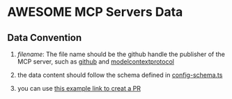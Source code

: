 # AWESOME MCP Servers Data


## Data Convention
1. *filename*: The file name should be the github handle the publisher of the MCP server, such as [github](github.com/github) and [modelcontextprotocol](https://github.com/modelcontextprotocol)

2. the data content should follow the schema defined in [config-schema.ts](../src/config-schema.ts)

3. you can use [this example link to creat a PR](https://github.com/xinbenlv/mcpsq/new/main?filename=data/your-github-handle.json&value=%7B%0A%20%20%22mcpServers%22%3A%20%7B%0A%20%20%20%20%22repo-name%22%3A%20%7B%0A%20%20%20%20%20%20%22url%22%3A%20%22https%3A%2F%2Fyour-remote-mcp-url.example.com%22%2C%0A%20%20%20%20%20%20%22env%22%3A%20%7B%0A%20%20%20%20%20%20%20%20%22YOUR_ENV_SECRET_NAME%22%3A%20%22%3CYour%20env%20secret%20value%3E%22%0A%20%20%20%20%20%20%7D%2C%0A%20%20%20%20%20%20%22__manifest%22%3A%20%7B%0A%20%20%20%20%20%20%20%20%22name%22%3A%20%22name%22%2C%0A%20%20%20%20%20%20%20%20%22description%22%3A%20%22%3Cdesription%3E%22%2C%0A%20%20%20%20%20%20%20%20%22repository%22%3A%20%22%3Cgithub%20repo%20link%3E%22%2C%0A%20%20%20%20%20%20%20%20%22tags%22%3A%20%5B%0A%20%20%20%20%20%20%20%20%20%20%22tag1%22%2C%0A%20%20%20%20%20%20%20%20%20%20%22tag2%22%0A%20%20%20%20%20%20%20%20%5D%0A%20%20%20%20%20%20%7D%0A%20%20%20%20%7D%0A%20%20%7D%0A%7D)
